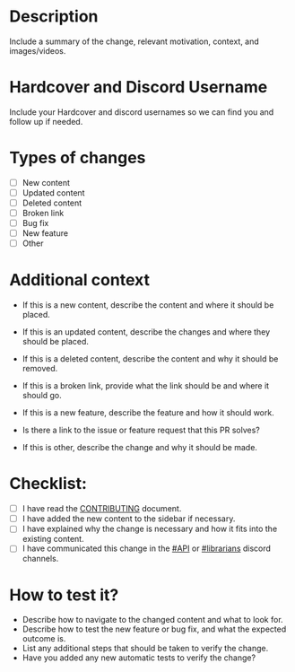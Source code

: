 # Description
Include a summary of the change, relevant motivation, context, and images/videos.

# Hardcover and Discord Username
Include your Hardcover and discord usernames so we can find you and follow up if needed.

# Types of changes
- [ ] New content
- [ ] Updated content
- [ ] Deleted content
- [ ] Broken link
- [ ] Bug fix
- [ ] New feature
- [ ] Other

# Additional context
- If this is a new content, describe the content and where it should be placed.
- If this is an updated content, describe the changes and where they should be placed.
- If this is a deleted content, describe the content and why it should be removed.

- If this is a broken link, provide what the link should be and where it should go.

- If this is a new feature, describe the feature and how it should work.
- Is there a link to the issue or feature request that this PR solves?

- If this is other, describe the change and why it should be made.

# Checklist:
- [ ] I have read the [CONTRIBUTING](https://github.com/hardcoverapp/hardcover-docs/blob/main/CONTRIBUTING.md) document.
- [ ] I have added the new content to the sidebar if necessary.
- [ ] I have explained why the change is necessary and how it fits into the existing content.
- [ ] I have communicated this change in the [#API](https://discord.com/channels/835558721115389962/1278040045324075050) or [#librarians](https://discord.com/channels/835558721115389962/1105918193022812282) discord channels.

# How to test it?
- Describe how to navigate to the changed content and what to look for.
- Describe how to test the new feature or bug fix, and what the expected outcome is.
- List any additional steps that should be taken to verify the change.
- Have you added any new automatic tests to verify the change?
